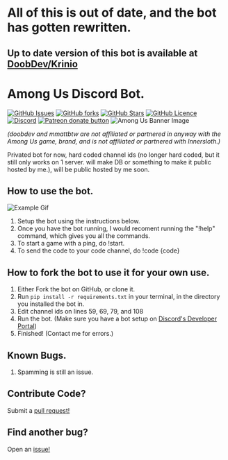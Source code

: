 # All of this is out of date, and the bot has gotten rewritten.
## Up to date version of this bot is available at [DoobDev/Krinio](https://github.com/doobdev/krinio)

# Among Us Discord Bot.
[![GitHub Issues](https://img.shields.io/github/issues/doobdev/among-us-bot?style=for-the-badge)](https://github.com/doobdev/among-us-bot/issues)
[![GitHub forks](https://img.shields.io/github/forks/doobdev/among-us-bot?style=for-the-badge)](https://github.com/doobdev/among-us-bot/network/members)
[![GitHub Stars](https://img.shields.io/github/stars/doobdev/among-us-bot?style=for-the-badge)](https://github.com/doobdev/among-us-bot/stargazers)
[![GitHub Licence](https://img.shields.io/github/license/doobdev/among-us-bot?style=for-the-badge)](https://github.com/doobdev/among-us-bot/blob/master/LICENSE)
[![Discord](https://img.shields.io/discord/702352937980133386?color=blue&logo=Discord&style=for-the-badge)](https://discord.gg/ryTYWjD)
<span class="badge-patreon"><a href="https://www.patreon.com/doobdev" title="Donate to this project using Patreon"><img src="https://img.shields.io/badge/patreon-donate-yellow.svg?style=for-the-badge" alt="Patreon donate button" /></a></span>
![Among Us Banner Image](https://img.itch.zone/aW1nLzE3MzAzNTQucG5n/original/6ZlfCk.png)

*(doobdev and mmattbtw are not affiliated or partnered in anyway with the Among Us game, brand, and is not affiliated or partnered with Innersloth.)*

Privated bot for now, hard coded channel ids (no longer hard coded, but it still only works on 1 server. will make DB or something to make it public hosted by me.), will be public hosted by me soon.

## How to use the bot.
![Example Gif](https://i.imgur.com/8HPH1HJ.gif)

1. Setup the bot using the instructions below.
2. Once you have the bot running, I would recoment running the "!help" command, which gives you all the commands.
3. To start a game with a ping, do !start.
4. To send the code to your code channel, do !code {code}

## How to fork the bot to use it for your own use.

1. Either Fork the bot on GitHub, or clone it.
2. Run `pip install -r requirements.txt` in your terminal, in the directory you installed the bot in.
3. Edit channel ids on lines 59, 69, 79, and 108
4. Run the bot. (Make sure you have a bot setup on [Discord's Developer Portal](https://discord.com/developers/applications))
5. Finished! (Contact me for errors.)

## Known Bugs.
1. Spamming is still an issue.

## Contribute Code?
Submit a [pull request!](https://github.com/doobdev/among-us-bot/pulls)

## Find another bug?
Open an [issue!](https://github.com/doobdev/among-us-bot/issues)
